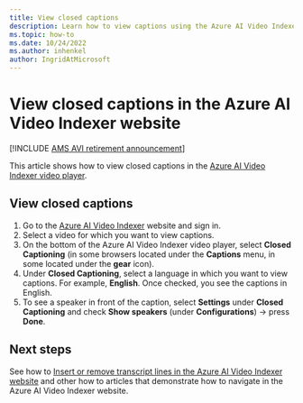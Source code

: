 ```yaml
---
title: View closed captions
description: Learn how to view captions using the Azure AI Video Indexer website.
ms.topic: how-to
ms.date: 10/24/2022
ms.author: inhenkel
author: IngridAtMicrosoft
---
```


# View closed captions in the Azure AI Video Indexer website

[!INCLUDE [AMS AVI retirement announcement](./includes/important-ams-retirement-avi-announcement.md)]

This article shows how to view closed captions in the [Azure AI Video Indexer video player](https://www.videoindexer.ai).

## View closed captions

1. Go to the [Azure AI Video Indexer](https://www.videoindexer.ai/) website and sign in.
1. Select a video for which you want to view captions.
1. On the bottom of the Azure AI Video Indexer video player, select **Closed Captioning** (in some browsers located under the **Captions** menu, in some located under the **gear** icon).
1. Under **Closed Captioning**, select a language in which you want to view captions. For example, **English**. Once checked, you see the captions in English.
1. To see a speaker in front of the caption, select **Settings** under **Closed Captioning** and check **Show speakers** (under **Configurations**) -> press **Done**.

## Next steps

See how to [Insert or remove transcript lines in the Azure AI Video Indexer website](edit-transcript-lines-portal.md) and other how to articles that demonstrate how to navigate in the Azure AI Video Indexer website.
